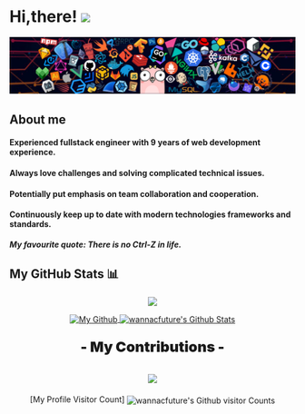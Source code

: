 # Hi,there! <img src='https://em-content.zobj.net/source/microsoft-teams/337/waving-hand_1f44b.png' width="40px"/>

![](https://github.com/wannacfuture/wannacfuture/blob/main/header.png?raw=true)

## About me

#### Experienced fullstack engineer with 9 years of web development experience.
#### Always love challenges and solving complicated technical issues.
#### Potentially put emphasis on team collaboration and cooperation.
#### Continuously keep up to date with modern technologies frameworks and standards.
***My favourite quote: There is no Ctrl-Z in life.***

## My GitHub Stats 📊
<p align="center">
	<a href="https://github.com/wannacfuture">
		<img align="center" src="https://github-profile-trophy.vercel.app/?username=wannacfuture&title=MultiLanguage,Commits,Stars,Followers,Organizations,Repositories" />
	</a>
</p>
<p align="center">
	<a href="https://github.com/wannacfuture">
		<img align="center" src="https://github-readme-stats-git-masterrstaa-rickstaa.vercel.app/api/top-langs/?username=wannacfuture&theme=dracula&langs_count=8&layout=compact&card_width=260&hide=html,scss,makefile,ruby,css,less" alt="My Github" />
	</a>
	<a href="https://github.com/wannacfuture">
		<img align="center" src="https://github-readme-stats-git-masterrstaa-rickstaa.vercel.app/api?username=wannacfuture&show_icons=true&count_private=true&include_all_commits=true&line_height=25&theme=dracula" alt="wannacfuture's Github Stats" />
	</a>
</p>
<div align="center" style="font-size: 25px;font-weight: 900;">
	<p style="font-size: 25px;font-weight: 900;">- My Contributions -</p>
  <a href="https://github.com/starlitnightsky">
    <img src="https://github-readme-streak-stats.herokuapp.com?user=wannacfuture&theme=dracula" />
  </a>
</div>

<p align="center">
	[My Profile Visitor Count] <img align="center" src="https://profile-counter.glitch.me/wannacfuture/count.svg" alt="wannacfuture's Github visitor Counts" />
</p>




